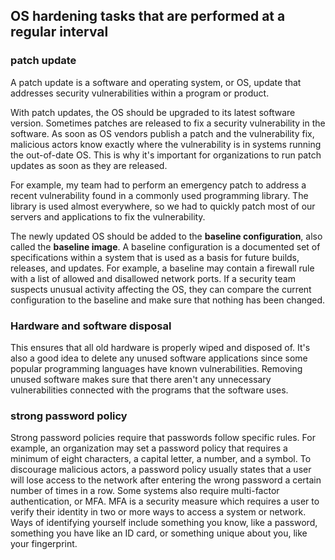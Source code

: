 
## OS hardening tasks that are performed at a regular interval

### patch update

A patch update is a software and operating system, or OS, update that addresses security vulnerabilities within a program or product.

With patch updates, the OS should be upgraded to its latest software version. Sometimes patches are released to fix a security vulnerability in the software. As soon as OS vendors publish a patch and the vulnerability fix, malicious actors know exactly where the vulnerability is in systems running the out-of-date OS. This is why it's important for organizations to run patch updates as soon as they are released. 

For example, my team had to perform an emergency patch to address a recent vulnerability found in a commonly used programming library. The library is used almost everywhere, so we had to quickly patch most of our servers and applications to fix the vulnerability. 

The newly updated OS should be added to the **baseline configuration**, also called the **baseline image**. A baseline configuration is a documented set of specifications within a system that is used as a basis for future builds, releases, and updates. For example, a baseline may contain a firewall rule with a list of allowed and disallowed network ports. If a security team suspects unusual activity affecting the OS, they can compare the current configuration to the baseline and make sure that nothing has been changed.

### Hardware and software disposal

This ensures that all old hardware is properly wiped and disposed of. It's also a good idea to delete any unused software applications since some popular programming languages have known vulnerabilities. Removing unused software makes sure that there aren't any unnecessary vulnerabilities connected with the programs that the software uses.

### strong password policy

Strong password policies require that passwords follow specific rules. For example, an organization may set a password policy that requires a minimum of eight characters, a capital letter, a number, and a symbol. To discourage malicious actors, a password policy usually states that a user will lose access to the network after entering the wrong password a certain number of times in a row. Some systems also require multi-factor authentication, or MFA. MFA is a security measure which requires a user to verify their identity in two or more ways to access a system or network. Ways of identifying yourself include something you know, like a password, something you have like an ID card, or something unique about you, like your fingerprint.